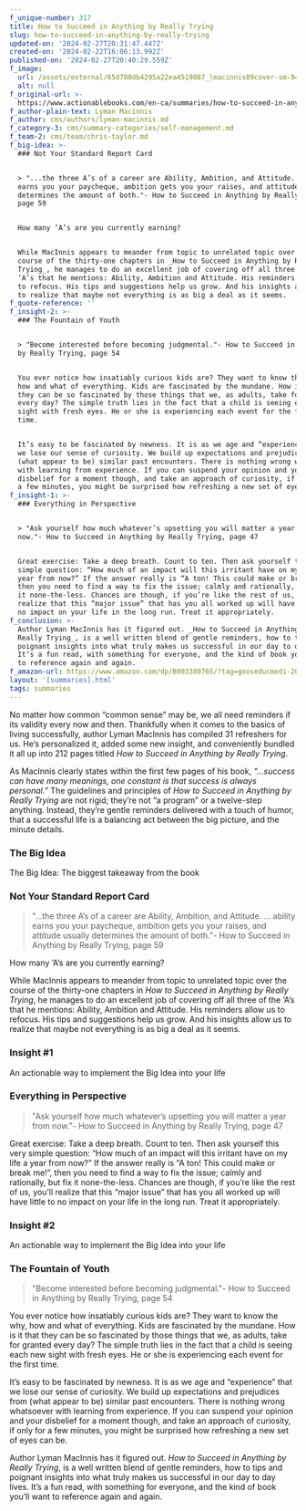 ```yaml
---
f_unique-number: 317
title: How to Succeed in Anything by Really Trying
slug: how-to-succeed-in-anything-by-really-trying
updated-on: '2024-02-27T20:31:47.447Z'
created-on: '2024-02-22T16:06:13.992Z'
published-on: '2024-02-27T20:40:29.559Z'
f_image:
  url: /assets/external/65d780db4295a22ea4519087_lmacinnis09cover-sm-94x144.jpeg
  alt: null
f_original-url: >-
  https://www.actionablebooks.com/en-ca/summaries/how-to-succeed-in-anything-by-really-trying/
f_author-plain-text: Lyman Macinnis
f_author: cms/authors/lyman-macinnis.md
f_category-3: cms/summary-categories/self-management.md
f_team-2: cms/team/chris-taylor.md
f_big-idea: >-
  ### Not Your Standard Report Card


  > "...the three A’s of a career are Ability, Ambition, and Attitude. … ability
  earns you your paycheque, ambition gets you your raises, and attitude usually
  determines the amount of both."- How to Succeed in Anything by Really Trying,
  page 59


  How many ‘A’s are you currently earning?


  While MacInnis appears to meander from topic to unrelated topic over the
  course of the thirty-one chapters in _How to Succeed in Anything by Really
  Trying_, he manages to do an excellent job of covering off all three of the
  ‘A’s that he mentions: Ability, Ambition and Attitude. His reminders allow us
  to refocus. His tips and suggestions help us grow. And his insights allow us
  to realize that maybe not everything is as big a deal as it seems.
f_quote-reference: ''
f_insight-2: >-
  ### The Fountain of Youth


  > "Become interested before becoming judgmental."- How to Succeed in Anything
  by Really Trying, page 54


  You ever notice how insatiably curious kids are? They want to know the why,
  how and what of everything. Kids are fascinated by the mundane. How is it that
  they can be so fascinated by those things that we, as adults, take for granted
  every day? The simple truth lies in the fact that a child is seeing each new
  sight with fresh eyes. He or she is experiencing each event for the first
  time.


  It’s easy to be fascinated by newness. It is as we age and “experience” that
  we lose our sense of curiosity. We build up expectations and prejudices from
  (what appear to be) similar past encounters. There is nothing wrong whatsoever
  with learning from experience. If you can suspend your opinion and your
  disbelief for a moment though, and take an approach of curiosity, if only for
  a few minutes, you might be surprised how refreshing a new set of eyes can be.
f_insight-1: >-
  ### Everything in Perspective


  > "Ask yourself how much whatever’s upsetting you will matter a year from
  now."- How to Succeed in Anything by Really Trying, page 47


  Great exercise: Take a deep breath. Count to ten. Then ask yourself this very
  simple question: “How much of an impact will this irritant have on my life a
  year from now?” If the answer really is “A ton! This could make or break me!”,
  then you need to find a way to fix the issue; calmly and rationally, but fix
  it none-the-less. Chances are though, if you’re like the rest of us, you’ll
  realize that this “major issue” that has you all worked up will have little to
  no impact on your life in the long run. Treat it appropriately.
f_conclusion: >-
  Author Lyman MacInnis has it figured out. _How to Succeed in Anything by
  Really Trying_, is a well written blend of gentle reminders, how to tips and
  poignant insights into what truly makes us successful in our day to day lives.
  It’s a fun read, with something for everyone, and the kind of book you’ll want
  to reference again and again.
f_amazon-url: https://www.amazon.com/dp/B00338076S/?tag=gooseducmedi-20
layout: '[summaries].html'
tags: summaries
---
```


No matter how common “common sense” may be, we all need reminders if its validity every now and then. Thankfully when it comes to the basics of living successfully, author Lyman MacInnis has compiled 31 refreshers for us. He’s personalized it, added some new insight, and conveniently bundled it all up into 212 pages titled _How to Succeed in Anything by Really Trying_.

As MacInnis clearly states within the first few pages of his book, _“…success can have many meanings, one constant is that success is always personal.”_ The guidelines and principles of _How to Succeed in Anything by Really Trying_ are not rigid; they’re not “a program” or a twelve-step anything. Instead, they’re gentle reminders delivered with a touch of humor, that a successful life is a balancing act between the big picture, and the minute details.

### The Big Idea

The Big Idea: The biggest takeaway from the book

### Not Your Standard Report Card

> "...the three A’s of a career are Ability, Ambition, and Attitude. … ability earns you your paycheque, ambition gets you your raises, and attitude usually determines the amount of both."- How to Succeed in Anything by Really Trying, page 59

How many ‘A’s are you currently earning?

While MacInnis appears to meander from topic to unrelated topic over the course of the thirty-one chapters in _How to Succeed in Anything by Really Trying_, he manages to do an excellent job of covering off all three of the ‘A’s that he mentions: Ability, Ambition and Attitude. His reminders allow us to refocus. His tips and suggestions help us grow. And his insights allow us to realize that maybe not everything is as big a deal as it seems.

### Insight #1

An actionable way to implement the Big Idea into your life

### Everything in Perspective

> "Ask yourself how much whatever’s upsetting you will matter a year from now."- How to Succeed in Anything by Really Trying, page 47

Great exercise: Take a deep breath. Count to ten. Then ask yourself this very simple question: “How much of an impact will this irritant have on my life a year from now?” If the answer really is “A ton! This could make or break me!”, then you need to find a way to fix the issue; calmly and rationally, but fix it none-the-less. Chances are though, if you’re like the rest of us, you’ll realize that this “major issue” that has you all worked up will have little to no impact on your life in the long run. Treat it appropriately.

### Insight #2

An actionable way to implement the Big Idea into your life

### The Fountain of Youth

> "Become interested before becoming judgmental."- How to Succeed in Anything by Really Trying, page 54

You ever notice how insatiably curious kids are? They want to know the why, how and what of everything. Kids are fascinated by the mundane. How is it that they can be so fascinated by those things that we, as adults, take for granted every day? The simple truth lies in the fact that a child is seeing each new sight with fresh eyes. He or she is experiencing each event for the first time.

It’s easy to be fascinated by newness. It is as we age and “experience” that we lose our sense of curiosity. We build up expectations and prejudices from (what appear to be) similar past encounters. There is nothing wrong whatsoever with learning from experience. If you can suspend your opinion and your disbelief for a moment though, and take an approach of curiosity, if only for a few minutes, you might be surprised how refreshing a new set of eyes can be.

Author Lyman MacInnis has it figured out. _How to Succeed in Anything by Really Trying_, is a well written blend of gentle reminders, how to tips and poignant insights into what truly makes us successful in our day to day lives. It’s a fun read, with something for everyone, and the kind of book you’ll want to reference again and again.
